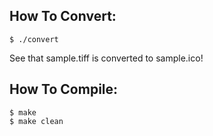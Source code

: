 ## How To Convert:

```
$ ./convert
```

See that sample.tiff is converted to sample.ico!



## How To Compile:

```
$ make
$ make clean
```
